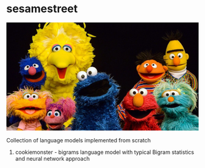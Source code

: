 # sesamestreet

![sesamestreet](sesamestreet.jpg)

Collection of language models implemented from scratch

1. cookiemonster - bigrams language model with typical Bigram statistics and neural network approach
